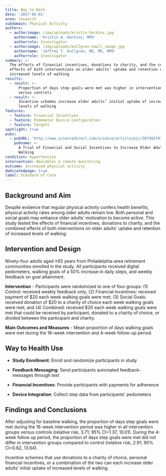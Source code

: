```yaml
---
title: Way to Walk
date: '2017-05-01'
area: research
subdomain: Physical Activity
authors:
  - authorimage: /img/uploads/kristin-harkins.jpg
    authorname: 'Kristin A. Harkins, MPH'
    authorrole: Investigator
  - authorimage: /img/uploads/kullgren-small_image.jpg
    authorname: 'Jeffrey T. Kullgren, MD, MS, MPH'
    authorrole: Investigator
summary: >-
  The effects of financial incentives, donations to charity, and the combined
  effects of both interventions on older adults’ uptake and retention of
  increased levels of walking
results:
  - result: >-
      Proportion of days step goals were met was higher in intervention groups
      versus controls
  - result: >-
      Incentive schemes increase older adults’ initial uptake of increased
      levels of walking
features:
  - feature: Financial Incentives
  - feature: Pedometer Device Configuration
  - feature: Targets
spotlight: true
pubs:
  - pubURL: 'http://www.sciencedirect.com/science/article/pii/S0749379716306122'
    pubname: >-
      A Trial of Financial and Social Incentives to Increase Older Adults’
      Walking
condition: Hypertension
intervention: Wearables & remote monitoring
outcome: Increased physical activity
dedicatedpage: true
label: Standard of Care
---
```

## Background and Aim

Despite evidence that regular physical activity confers health benefits, physical activity rates among older adults remain low. Both personal and social goals may enhance older adults’ motivation to become active. This study tested the effects of financial incentives, donations to charity, and the combined effects of both interventions on older adults’ uptake and retention of increased levels of walking.

## Intervention and Design

Ninety-four adults aged ≥65 years from Philadelphia-area retirement communities enrolled in the study. All participants received digital pedometers, walking goals of a 50% increase in daily steps, and weekly feedback on goal attainment. 

**Intervention** - Participants were randomized to one of four groups: (1) Control: received weekly feedback only; (2) Financial Incentives: received payment of $20 each week walking goals were met; (3) Social Goals: received donation of $20 to a charity of choice each week walking goals were met; and (4) Combined: received $20 each week walking goals were met that could be received by participant, donated to a charity of choice, or divided between the participant and charity.

**Main Outcomes and Measures** - Mean proportion of days walking goals were met during the 16-week intervention and 4-week follow-up period.

## Way to Health Use

- **Study Enrollment**: Enroll and randomize participants in study

- **Feedback Messaging**: Send participants automated feedback-messages through text

- **Financial Incentives**: Provide participants with payments for adherence

- **Device Integration**: Collect step data from participants' pedometers

## Findings and Conclusions

After adjusting for baseline walking, the proportion of days step goals were met during the 16-week intervention period was higher in all intervention groups versus controls (relative risk, 3.71; 95% CI=1.37, 10.01). During the 4-week follow up period, the proportion of days step goals were met did not differ in intervention groups compared to control (relative risk, 2.91; 95% CI=0.62, 13.64).

Incentive schemes that use donations to a charity of choice, personal financial incentives, or a combination of the two can each increase older adults’ initial uptake of increased levels of walking.
